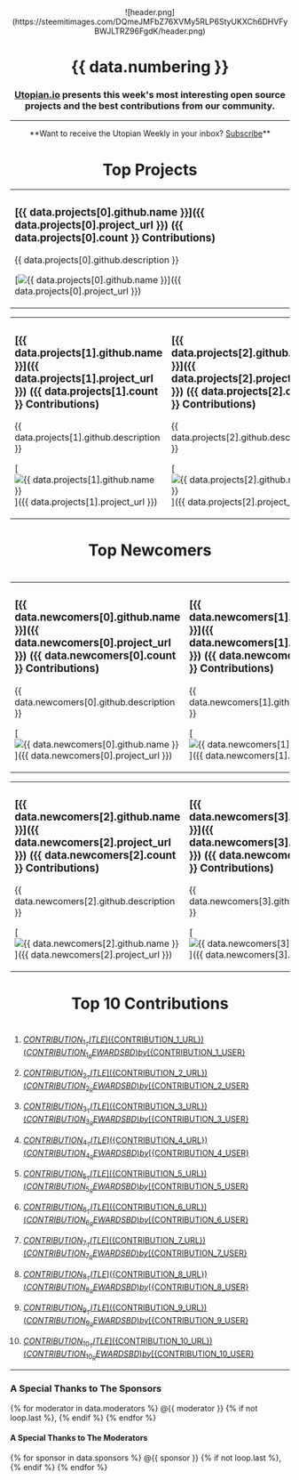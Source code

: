<center>![header.png](https://steemitimages.com/DQmeJMFbZ76XVMy5RLP6StyUKXCh6DHVFyBWJLTRZ96FgdK/header.png)</center>

# <center>{{ data.numbering }}</center>

### <center>**[Utopian.io](https://utopian.io) presents this week's most interesting open source projects and the best contributions from our community.**</center>

<hr />

<center>**Want to receive the Utopian Weekly in your inbox? <a href="http://eepurl.com/c-TKu1">Subscribe</a>**</center>

# <center>Top Projects</center>

<table><tr><td>

### [{{ data.projects[0].github.name }}]({{ data.projects[0].project_url }}) ({{ data.projects[0].count }} Contributions)
{{ data.projects[0].github.description }}

[![{{ data.projects[0].github.name }}](${PROJECT_1_IMAGE})]({{ data.projects[0].project_url }})

</td></tr></table>

<table><tr><td>

### [{{ data.projects[1].github.name }}]({{ data.projects[1].project_url }}) ({{ data.projects[1].count }} Contributions)
{{ data.projects[1].github.description }}

[![{{ data.projects[1].github.name }}](${PROJECT_1_IMAGE})]({{ data.projects[1].project_url }})

</td><td>

### [{{ data.projects[2].github.name }}]({{ data.projects[2].project_url }}) ({{ data.projects[2].count }} Contributions)
{{ data.projects[2].github.description }}

[![{{ data.projects[2].github.name }}](${PROJECT_1_IMAGE})]({{ data.projects[2].project_url }})

</td></tr></table>

# <center>Top Newcomers</center>
#

<table><tr><td>

### [{{ data.newcomers[0].github.name }}]({{ data.newcomers[0].project_url }}) ({{ data.newcomers[0].count }} Contributions)
{{ data.newcomers[0].github.description }}

[![{{ data.newcomers[0].github.name }}](${PROJECT_1_IMAGE})]({{ data.newcomers[0].project_url }})

</td><td>

### [{{ data.newcomers[1].github.name }}]({{ data.newcomers[1].project_url }}) ({{ data.newcomers[1].count }} Contributions)
{{ data.newcomers[1].github.description }}

[![{{ data.newcomers[1].github.name }}](${PROJECT_1_IMAGE})]({{ data.newcomers[1].project_url }})

</td></tr></table>

<table><tr><td>

### [{{ data.newcomers[2].github.name }}]({{ data.newcomers[2].project_url }}) ({{ data.newcomers[2].count }} Contributions)
{{ data.newcomers[2].github.description }}

[![{{ data.newcomers[2].github.name }}](${PROJECT_1_IMAGE})]({{ data.newcomers[2].project_url }})

</td><td>

### [{{ data.newcomers[3].github.name }}]({{ data.newcomers[3].project_url }}) ({{ data.newcomers[3].count }} Contributions)
{{ data.newcomers[3].github.description }}

[![{{ data.newcomers[3].github.name }}](${PROJECT_1_IMAGE})]({{ data.newcomers[3].project_url }})


</td></tr></table>

# <center>Top 10 Contributions</center>
#

1. [${CONTRIBUTION_1_TITLE}](${CONTRIBUTION_1_URL}) (${CONTRIBUTION_1_REWARD} SBD)
by [${CONTRIBUTION_1_USER}](https://utopian.io/@${CONTRIBUTION_1_USER})

2. [${CONTRIBUTION_2_TITLE}](${CONTRIBUTION_2_URL}) (${CONTRIBUTION_2_REWARD} SBD)
by [${CONTRIBUTION_2_USER}](https://utopian.io/@${CONTRIBUTION_2_USER})

3. [${CONTRIBUTION_3_TITLE}](${CONTRIBUTION_3_URL}) (${CONTRIBUTION_3_REWARD} SBD)
by [${CONTRIBUTION_3_USER}](https://utopian.io/@${CONTRIBUTION_3_USER})

4. [${CONTRIBUTION_4_TITLE}](${CONTRIBUTION_4_URL}) (${CONTRIBUTION_4_REWARD} SBD)
by [${CONTRIBUTION_4_USER}](https://utopian.io/@${CONTRIBUTION_4_USER})

5. [${CONTRIBUTION_5_TITLE}](${CONTRIBUTION_5_URL}) (${CONTRIBUTION_5_REWARD} SBD)
by [${CONTRIBUTION_5_USER}](https://utopian.io/@${CONTRIBUTION_5_USER})

6. [${CONTRIBUTION_6_TITLE}](${CONTRIBUTION_6_URL}) (${CONTRIBUTION_6_REWARD} SBD)
by [${CONTRIBUTION_6_USER}](https://utopian.io/@${CONTRIBUTION_6_USER})

7. [${CONTRIBUTION_7_TITLE}](${CONTRIBUTION_7_URL}) (${CONTRIBUTION_7_REWARD} SBD)
by [${CONTRIBUTION_7_USER}](https://utopian.io/@${CONTRIBUTION_7_USER})

8. [${CONTRIBUTION_8_TITLE}](${CONTRIBUTION_8_URL}) (${CONTRIBUTION_8_REWARD} SBD)
by [${CONTRIBUTION_8_USER}](https://utopian.io/@${CONTRIBUTION_8_USER})

9. [${CONTRIBUTION_9_TITLE}](${CONTRIBUTION_9_URL}) (${CONTRIBUTION_9_REWARD} SBD)
by [${CONTRIBUTION_9_USER}](https://utopian.io/@${CONTRIBUTION_9_USER})

10. [${CONTRIBUTION_10_TITLE}](${CONTRIBUTION_10_URL}) (${CONTRIBUTION_10_REWARD} SBD)
by [${CONTRIBUTION_10_USER}](https://utopian.io/@${CONTRIBUTION_10_USER})

<hr />

### A Special Thanks to The Sponsors

{% for moderator in data.moderators %}
@{{ moderator }}
{% if not loop.last %}, {% endif %}
{% endfor %}

#### A Special Thanks to The Moderators

{% for sponsor in data.sponsors %}
@{{ sponsor }}
{% if not loop.last %}, {% endif %}
{% endfor %}
